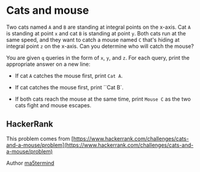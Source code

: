 # Cats and mouse

Two cats named `A` and `B` are standing at integral points on the x-axis. Cat `A` is standing at point `x` and cat `B` is standing at point `y`. Both cats run at the same speed, and they want to catch a mouse named `C` that's hiding at integral point `z` on the x-axis. Can you determine who will catch the mouse?

You are given `q` queries in the form of `x`, `y`, and `z`. For each query, print the appropriate answer on a new line:

- If cat `A` catches the mouse first, print `Cat A`.

- If cat  catches the mouse first, print ``Cat B`.

- If both cats reach the mouse at the same time, print `Mouse C` as the two cats fight and mouse escapes.

## HackerRank

This problem comes from [https://www.hackerrank.com/challenges/cats-and-a-mouse/problem](https://www.hackerrank.com/challenges/cats-and-a-mouse/problem)

Author [ma5termind](https://www.hackerrank.com/ma5termind)